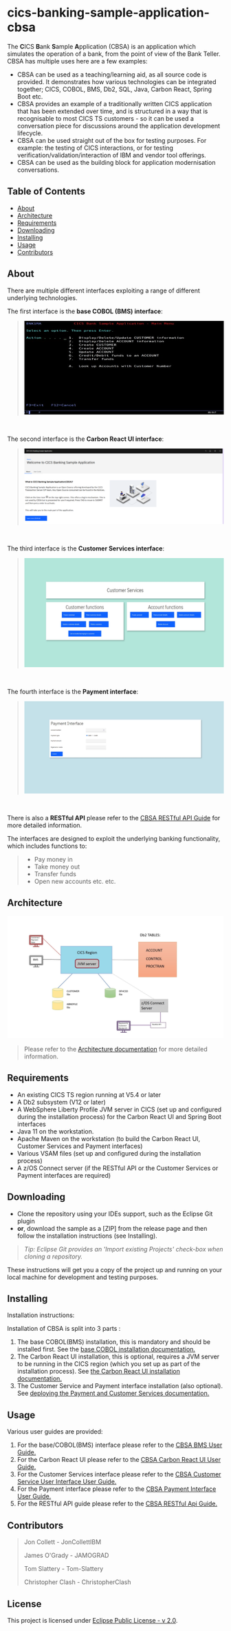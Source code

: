 # cics-banking-sample-application-cbsa
The **C**ICS **B**ank **S**ample **A**pplication (CBSA) is an application which simulates the operation of a bank, from the point of view of the Bank Teller. CBSA has multiple uses 
here are a few examples:
  - CBSA can be used as a teaching/learning aid, as all source code is provided. It demonstrates how various technologies can be integrated together; CICS, COBOL, BMS, Db2, SQL, Java, Carbon React, Spring Boot etc. 
  - CBSA provides an example of a traditionally written CICS application that has been extended over time, and is structured in a way that is recognisable to most CICS TS customers - so 
    it can be used a conversation piece for discussions around the application development lifecycle.
  - CBSA can be used straight out of the box for testing purposes. For example: the testing of CICS interactions, or for testing verification/validation/interaction of IBM and vendor tool offerings.
  - CBSA can be used as the building block for application modernisation conversations.


## Table of Contents

- [About](#about)
- [Architecture](#architecture)
- [Requirements](#requirements)
- [Downloading](#downloading)
- [Installing](#installing)
- [Usage](#usage)
- [Contributors](#contributors)

## About
There are multiple different interfaces exploiting a range of different underlying technologies.

The first interface is the **base COBOL (BMS) interface**:
>![Main Menu](./doc/images/Architecture/Baseinstall_CBSA_MAIN_MENU.jpg)
</br>

The second interface is the **Carbon React UI interface**:
> ![Carbon React UI Main Menu](./doc/images/Architecture/CarbonReactUI_MainMenu.png)
</br>

The third interface is the **Customer Services interface**:
> ![CS Landing Page](./doc/images/Architecture/Landing_Page_Small.jpg)
</br>

The fourth interface is the **Payment interface**:
> ![Payment Landing Page](./doc/images/Architecture/Payment_Landing_page_small.jpg)
</br>

There is also a **RESTful API** please refer to the [CBSA RESTful API Guide](https://github.com/cicsdev/cics-banking-sample-application-cbsa/tree/main/etc/usage/springBoot/doc/CBSA_Restful_API_guide.md) for more detailed information.
</br>

The interfaces are designed to exploit the underlying banking functionality, which includes functions to:
> - Pay money in
> - Take money out
> - Transfer funds
> - Open new accounts etc. etc.

## Architecture
![Payment and CS architecture diagram](./doc/images/Architecture/Payment_and_Customer_Services_UI_CBSA_architecture_diagram.jpg)

> Please refer to the [Architecture documentation](https://github.com/cicsdev/cics-banking-sample-application-cbsa/tree/main/doc/CBSA_Architecture_guide.md) for more detailed information.

## Requirements
- An existing CICS TS region running at V5.4 or later
- A Db2 subsystem (V12 or later)
- A WebSphere Liberty Profile JVM server in CICS (set up and configured during the installation process) for the Carbon React UI and Spring Boot interfaces
- Java 11 on the workstation.
- Apache Maven on the workstation (to build the Carbon React UI, Customer Services and Payment interfaces)
- Various VSAM files (set up and configured during the installation process)
- A z/OS Connect server (if the RESTful API or the Customer Services or Payment interfaces are required)



## Downloading
- Clone the repository using your IDEs support, such as the Eclipse Git plugin
- **or**, download the sample as a [ZIP] from the release page and then follow the installation instructions (see Installing).

>*Tip: Eclipse Git provides an 'Import existing Projects' check-box when cloning a repository.*

These instructions will get you a copy of the project up and running on your local machine for development and testing purposes.

## Installing
Installation instructions:
</br>

Installation of CBSA is split into 3 parts :
  1. The base COBOL(BMS) installation, this is mandatory and should be installed first. See the [base COBOL installation documentation.](https://github.com/cicsdev/cics-banking-sample-application-cbsa/tree/main/etc/install/base/doc/CBSA_base_cobol_installation_instructions.md) 
  2. The Carbon React UI installation, this is optional, requires a JVM server to be running in the CICS region (which you set up as part of the installation process). See [the Carbon React UI installation documentation.](https://github.com/cicsdev/cics-banking-sample-application-cbsa/tree/main/etc/install/carbonReactUI/doc/CBSA_Carbon_React_UI_installation_deployment_guide.md)
  3. The Customer Service and Payment interface installation (also optional). See [deploying the Payment and Customer Services documentation.](https://github.com/cicsdev/cics-banking-sample-application-cbsa/tree/main/etc/install/springBootUI/doc/CBSA_Deploying_the_Payment_Customer_Services_Springboot_apps.md)

## Usage
Various user guides are provided:

  1. For the base/COBOL(BMS) interface please refer to the [CBSA BMS User Guide.](https://github.com/cicsdev/cics-banking-sample-application-cbsa/tree/main/etc/usage/base/doc/CBSA_BMS_User_Guide.md)
  2. For the Carbon React UI please refer to the [CBSA Carbon React UI User Guide.](https://github.com/cicsdev/cics-banking-sample-application-cbsa/tree/main/etc/usage/carbonReactUI/doc/CBSA_Carbon_React_UI_User_Guide.md)
  3. For the Customer Services interface please refer to the [CBSA Customer Service User Interface User Guide.](https://github.com/cicsdev/cics-banking-sample-application-cbsa/tree/main/etc/usage/springBoot/doc/CBSA_Customer_Services_Interface_User_Guide.md)
  4. For the Payment interface please refer to the [CBSA Payment Interface User Guide.](https://github.com/cicsdev/cics-banking-sample-application-cbsa/tree/main/etc/usage/springBoot/doc/CBSA_Payment_Interface_User_Guide.md)
  5. For the RESTful API guide please refer to the [CBSA RESTful Api Guide.](https://github.com/cicsdev/cics-banking-sample-application-cbsa/tree/main/etc/usage/springBoot/doc/CBSA_Restful_API_guide.md)


## Contributors
 > Jon Collett - JonCollettIBM
 >
 > James O'Grady - JAMOGRAD
 > 
 > Tom Slattery - Tom-Slattery
 > 
 > Christopher Clash - ChristopherClash

## License
This project is licensed under [Eclipse Public License - v 2.0](LICENSE). 
